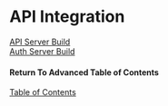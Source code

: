# API Integration

[API Server Build](https://codefellows.github.io/code-401-javascript-guide/curriculum/apps-and-libraries/api-server/)<br>
[Auth Server Build](https://codefellows.github.io/code-401-javascript-guide/curriculum/apps-and-libraries/auth-server/)<br>

#### Return To Advanced Table of Contents
[Table of Contents](https://github.com/TraceDugar/reading-notes/blob/main/401/toc.md)<br>
